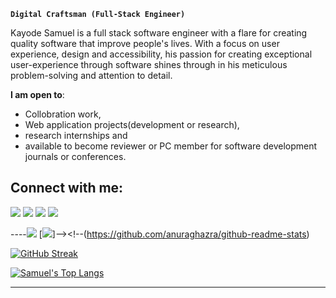 
**`Digital Craftsman (Full-Stack Engineer)`**

<!-- Hi! I am a full-stack software engineer with a passion for building great and bleeding-edge software
 -->

Kayode Samuel is a full stack software engineer with a flare for creating quality software that improve people's lives. With a focus on user experience, design and accessibility, his passion for creating exceptional user-experience through software shines through in his meticulous problem-solving and attention to detail.
 
 **I am open to**:

- Collobration work,
- Web application projects(development or research),
- research internships and
- available to become reviewer or PC member for software development journals or conferences.

<!-- ## Skills:

#### Languages:

![Javascript](https://img.shields.io/badge/JavaScript-F7DF1E?style=for-the-badge&logo=javascript&logoColor=black)&nbsp;
![Python](https://img.shields.io/badge/Python-3776AB?style=for-the-badge&logo=python&logoColor=white)&nbsp;
![React](https://img.shields.io/badge/React-20232A?style=for-the-badge&logo=react&logoColor=61DAFB)&nbsp;
![Node JS](https://img.shields.io/badge/Node.js-43853D?style=for-the-badge&logo=node.js&logoColor=white)&nbsp;
![Tailwind CSS](https://img.shields.io/badge/Tailwind_CSS-38B2AC?style=for-the-badge&logo=tailwind-css&logoColor=white)&nbsp;-->


## Connect with me:

<p align = "center">

[<img src ="https://img.shields.io/badge/website-%23.svg?&style=for-the-badge&logo=www&logoColor=white%22&color=black" target='_blank'>](https://samkaypro.github.io)
[<img src="https://img.shields.io/badge/twitter-%231DA1F2.svg?&style=for-the-badge&logo=twitter&logoColor=white&color=black" />](https://twitter.com/samkaypro
) 
[<img src="https://img.shields.io/badge/linkedin-%2312100E.svg?&style=for-the-badge&logo=linkedin&logoColor=white&color=black" />](https://www.linkedin.com/in/samkaypro/)
[<img src="https://img.shields.io/badge/instagram-%2312100E.svg?&style=for-the-badge&logo=instagram&logoColor=white&color=black" />](https://instagram.com/samkaypro)
</p>




----[<img src="https://github-profile-trophy.vercel.app/?username=samkaypro&row=2&column=3" />](https://github.com/ryo-ma/github-profile-trophy)
[<img src="https://github-readme-stats.vercel.app/api?username=samkaypro&theme=algolia&count_private=true&include_all_commits=true&show_icons=true" />]--><!--(https://github.com/anuraghazra/github-readme-stats)

<!--[![GitHub Streak](https://streak-stats.demolab.com?user=samkaypro&theme=dark&hide_border=true&border_radius=10.1)](https://git.io/streak-stats)-->
[![GitHub Streak](https://streak-stats.demolab.com?user=samkaypro&theme=highcontrast&hide_border=true&border_radius=10.5&card_width=496)](https://git.io/streak-stats)





 [![Samuel's Top Langs](https://github-readme-stats.vercel.app/api/top-langs/?username=samkaypro&theme=algolia&hide=Jupyter&layout=compact&show_icons=true)](https://github.com/anuraghazra/github-readme-stats) 







----


<!--
 is a ✨ _special_ ✨ repository because its `README.md` (this file) appears on your GitHub profile.

Here are some ideas to get you started:

- 🔭 I’m currently working on ...
- 🌱 I’m currently learning ...
- 👯 I’m looking to collaborate on ...
- 🤔 I’m looking for help with ...
- 💬 Ask me about ...
- 📫 How to reach me: ...
- 😄 Pronouns: ...
- ⚡ Fun fact: ...
-->
